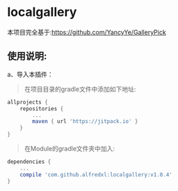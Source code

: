 localgallery<br>
==
本项目完全基于:https://github.com/YancyYe/GalleryPick<br>

使用说明:
--
a、导入本插件：
>在项目目录的gradle文件中添加如下地址:
```groovy
allprojects {
    repositories {
        ...
        maven { url 'https://jitpack.io' }
    }
}
```
>在Module的gradle文件夹中加入:
```groovy
dependencies {
    ...
    compile 'com.github.alfredxl:localgallery:v1.0.4'
}
```